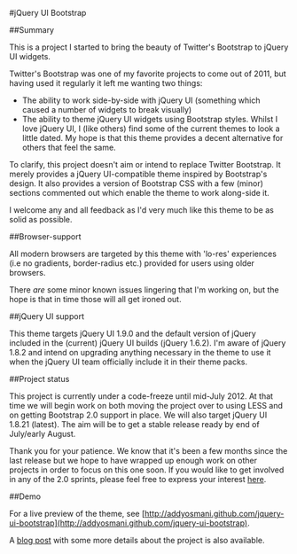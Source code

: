 #jQuery UI Bootstrap

##Summary

This is a project I started to bring the beauty of Twitter's Bootstrap to jQuery UI widgets. 

Twitter's Bootstrap was one of my favorite projects to come out of 2011, but having used it regularly it left me wanting two things:

* The ability to work side-by-side with jQuery UI (something which caused a number of widgets to break visually)
* The ability to theme jQuery UI widgets using Bootstrap styles. Whilst I love jQuery UI, I (like others) find some of the current themes to look a little dated. My hope is that this theme provides a decent alternative for others that feel the same.

To clarify, this project doesn't aim or intend to replace Twitter Bootstrap. It merely provides a jQuery UI-compatible theme inspired by Bootstrap's design. It also provides a version of Bootstrap CSS with a few (minor) sections commented out which enable the theme to work along-side it.

I welcome any and all feedback as I'd very much like this theme to be as solid as possible.

##Browser-support

All modern browsers are targeted by this theme with 'lo-res' experiences (i.e no gradients, border-radius etc.) provided for users using older browsers. 

There *are* some minor known issues lingering that I'm working on, but the hope is that in time those will all get ironed out. 

##jQuery UI support

This theme targets jQuery UI 1.9.0 and the default version of jQuery included in the (current) jQuery UI builds (jQuery 1.6.2). I'm aware of jQuery 1.8.2 and intend on upgrading anything necessary in the theme to use it when the jQuery UI team officially include it in their theme packs.

##Project status

This project is currently under a code-freeze until mid-July 2012. At that time we will begin work on both moving the project over to using LESS and on getting Bootstrap 2.0 support in place. We will also target jQuery UI 1.8.21 (latest). The aim will be to get a stable release ready by end of July/early August. 

Thank you for your patience. We know that it's been a few months since the last release but we hope to have wrapped up enough work on other projects in order to focus on this one soon. If you would like to get involved in any of the 2.0 sprints, please feel free to express your interest [here](https://github.com/addyosmani/jquery-ui-bootstrap/issues/56).

##Demo

For a live preview of the theme, see [http://addyosmani.github.com/jquery-ui-bootstrap](http://addyosmani.github.com/jquery-ui-bootstrap).

A [blog post](http://addyosmani.com/blog/jquery-ui-bootstrap/) with some more details about the project is also available.

